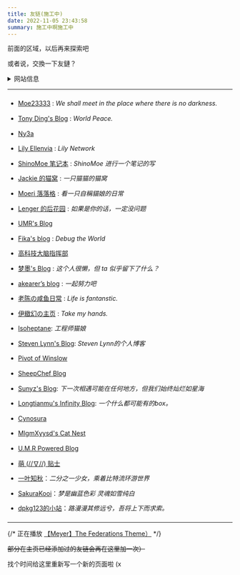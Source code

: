 ```yaml
---
title: 友链(施工中)
date: 2022-11-05 23:43:58
summary: 施工中啊施工中
---
```


前面的区域，以后再来探索吧

或者说，交換一下友鏈？

<details>
  <summary>网站信息</summary>
    <p>名称：湛蓝的调色板</p>
    <p>描述：青く滲む 青く滲む 綺麗に <font color="#CCC"> / 浅渗湛蓝 纵使青涩 难掩绮丽</font></p> 或 A cat lying on the keyboard.
    <p>ps:描述二选一，或两个都行</p>
    <p>头像：https://nekoq.eu.org/static/images/avatar.png</p>
</details>

---

<div style="line-height: 2.4em;"> 
   <ul>
    <li><a href="https://moe23333.vercel.app/">Moe23333</a> : <em>We shall meet in the place where there is no darkness.</em></li>
    <li><a href="https://blog.tonyding.net/">Tony Ding's Blog</a> : <em>World Peace.</em></li>
    <li><a href="https://ny3a.github.io/">Ny3a</a></li>
    <li><a href="https://lilynet.work/">Lily Ellenvia</a> : <em>Lily Network</em></li>
    <li><a href="https://shinomoe.xyz/">ShinoMoe 笔记本</a> : <em>ShinoMoe 进行一个笔记的写</em></li>
    <li><a href="https://jackiecat.top/">Jackie 的猫窝</a> : <em>一只猫猫的猫窝</em></li>
    <li><a href="https://blog.bakalu.cyou/">Moeri 落落格</a> : <em>看一只自稱貓娘的日常</em></li>
    <li><a href="https://spookerv5.github.io/">Lenger 的后花园</a> : <em>如果是你的话，一定没问题</em></li>
    <li><a href="https://www.umr.wiki/">UMR's Blog</a></li>
    <li><a href="https://fika.ink/">Fika's blog</a> : <em>Debug the World</em></li>
    <li><a href="https://hightechbrain.ml/">高科技大脑指挥部</a></li>
    <li><a href="https://blog.dreamo.ink/">梦墨's Blog</a> : <em>这个人很懒，但 ta 似乎留下了什么？</em></li>
    <li><a href="https://akearer.top/">akearer’s blog</a> : <em>一起努力吧</em></li>
    <li><a href="https://www.fantanstic.top/">老陈の咸鱼日常</a> : <em>Life is fantanstic.</em></li>
    <li><a href="https://www.chwin.asia">伊緻幻の主页</a> : <em>Take my hands.</em></li>
    <li><a href="https://blog.cascade.moe">Isoheptane</a>: <em>工程师猫娘</em></li>
    <li><a href="https://blog.stv.lol">Steven Lynn's Blog</a>: <em>Steven Lynn的个人博客</em></li>
    <li><a href="https://winsloweric.com/">Pivot of Winslow</a></li>
    <li><a href="https://shef.cc/">SheepChef Blog</a></li>
    <li><a href="https://blog.sunyz.net/">Sunyz's Blog</a>: <em>下一次相遇可能在任何地方，但我们始终灿烂如星海</em></li>
    <li><a href="https://ltm.ink/">Longtianmu's Infinity Blog</a>: <em>一个什么都可能有的box。</em></li>
    <li><a href="https://cynosura.one/">Cynosura</a></li>
    <li><a href="https://www.neko.ink/">MlgmXyysd's Cat Nest</a></li>
    <li><a href="https://umrpowered.codeberg.page/">U.M.R Powered Blog</a></li>
    <li><a href="https://moe.tips/">萌 (//∇//) 贴士</a></li>
    <li><a href="https://www.qy.al/">一叶知秋</a>：<em>二分之一少女，乘着比特流环游世界</em></li>
    <li><a href="https://blog.sakurakooi.cyou/">SakuraKooi</a>：<em>梦是幽蓝色彩 灵魂如雪纯白</em>
    <li><a href="https://dpkg123.site/">dpkg123的小站</a>：<em>路漫漫其修远兮，吾将上下而求索。</em>
   </ul>
</div>

---

{/* 正在播放 [【Meyer】The Federations Theme）](https://music.163.com/song?id=1436226764) */}

~~部分在主页已经添加过的友链会再在这里加一次）~~

找个时间给这里重新写一个新的页面啦 (x
